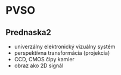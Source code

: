 # PVSO

## Prednaska2

- univerzálny elektronický vizuálny systém
- perspektívna transformácia (projekcia)
- CCD, CMOS čipy kamier
- obraz ako 2D signál


